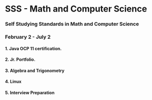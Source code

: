 # SSS - Math and Computer Science
### Self Studying Standards in Math and Computer Science

### February 2 - July 2
#### 1. Java OCP 11 certification.
#### 2. Jr. Portfolio.
#### 3. Algebra and Trigonometry
#### 4. Linux
#### 5. Interview Preparation
